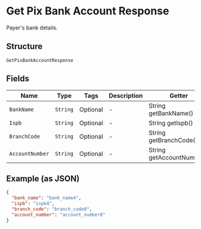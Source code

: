 
# Get Pix Bank Account Response

Payer's bank details.

## Structure

`GetPixBankAccountResponse`

## Fields

| Name | Type | Tags | Description | Getter | Setter |
|  --- | --- | --- | --- | --- | --- |
| `BankName` | `String` | Optional | - | String getBankName() | setBankName(String bankName) |
| `Ispb` | `String` | Optional | - | String getIspb() | setIspb(String ispb) |
| `BranchCode` | `String` | Optional | - | String getBranchCode() | setBranchCode(String branchCode) |
| `AccountNumber` | `String` | Optional | - | String getAccountNumber() | setAccountNumber(String accountNumber) |

## Example (as JSON)

```json
{
  "bank_name": "bank_name4",
  "ispb": "ispb4",
  "branch_code": "branch_code8",
  "account_number": "account_number0"
}
```

